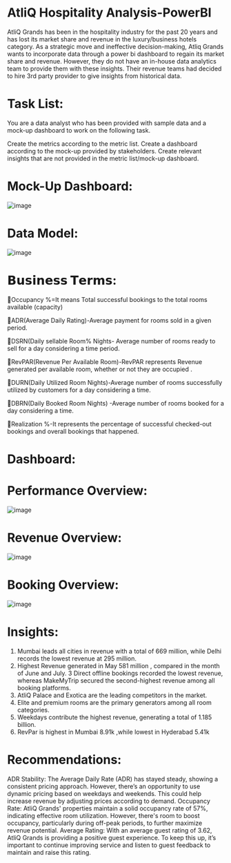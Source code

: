 # AtliQ Hospitality Analysis-PowerBI

AtliQ Grands has been in the hospitality industry for the past 20 years and has lost its market share and revenue in the luxury/business hotels category. As a strategic move and ineffective decision-making, Atliq Grands wants to incorporate data through a power bi dashboard to regain its market share and revenue. However, they do not have an in-house data analytics team to provide them with these insights. Their revenue teams had decided to hire 3rd party provider to give insights from historical data.

# Task List:

You are a data analyst who has been provided with sample data and a mock-up dashboard to work on the following task.

Create the metrics according to the metric list.
Create a dashboard according to the mock-up provided by stakeholders.
Create relevant insights that are not provided in the metric list/mock-up dashboard.

# Mock-Up Dashboard:

![image](https://github.com/user-attachments/assets/5cabb3cf-a379-4148-9a5a-f691cea59b25)

# Data Model:

![image](https://github.com/user-attachments/assets/adec801c-450a-44e3-b1f2-4a28e2ff3553)

# 𝗕𝘂𝘀𝗶𝗻𝗲𝘀𝘀 𝗧𝗲𝗿𝗺𝘀:

📌Occupancy %=It means Total successful bookings to the total rooms available (capacity)

📌ADR(Average Daily Rating)-Average payment for rooms sold in a given period.

📌DSRN(Daily sellable Room% Nights- Average number of rooms ready to sell for a day considering a time period.

📌RevPAR(Revenue Per Available Room)-RevPAR represents Revenue generated per available room, whether or not they are occupied .

📌DURN(Daily Utilized Room Nights)-Average number of rooms successfully utilized by customers for a day considering a time.

📌DBRN(Daily Booked Room Nights) -Average number of rooms booked for a day considering a time.

📌Realization %-It represents the percentage of successful checked-out bookings and overall bookings that happened.



# Dashboard:
# Performance Overview:
![image](https://github.com/user-attachments/assets/1f56672d-9dfc-432e-88ea-5ea250f5fe2d)

# Revenue Overview:
![image](https://github.com/user-attachments/assets/b7560f6f-f082-4633-b22b-35ffbc7eaa57)

# Booking Overview:
![image](https://github.com/user-attachments/assets/d62dbf0c-606c-4edb-a195-f0685e18c486)

# Insights:
1. Mumbai leads all cities in revenue with a total of 669 million, while Delhi records the lowest revenue at 295 million.
2. Highest Revenue generated in  May 581 million , compared in the month of June and July.
3 Direct offline bookings recorded the lowest revenue, whereas MakeMyTrip secured the second-highest revenue among all booking platforms.
4. AtliQ Palace and Exotica are the leading competitors in the market.
5. Elite and premium rooms are the primary generators among all  room categories.
6. Weekdays contribute the highest revenue, generating a total of 1.185 billion.
7. RevPar is highest in Mumbai  8.91k ,while  lowest in Hyderabad 5.41k

# Recommendations:

ADR Stability: The Average Daily Rate (ADR) has stayed steady, showing a consistent pricing approach. However, there’s an opportunity to use dynamic pricing based on weekdays and weekends. This could help increase revenue by adjusting prices according to demand.
Occupancy Rate: AtliQ Grands' properties maintain a solid occupancy rate of 57%, indicating effective room utilization. However, there's room to boost occupancy, particularly during off-peak periods, to further maximize revenue potential.
Average Rating: With an average guest rating of 3.62, AtliQ Grands is providing a positive guest experience. To keep this up, it’s important to continue improving service and listen to guest feedback to maintain and raise this rating.











